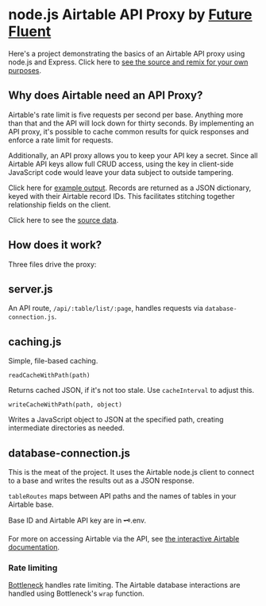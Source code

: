 # node.js Airtable API Proxy by [Future Fluent](http://futurefluent.com)

Here's a project demonstrating the basics of an Airtable API proxy using node.js and Express. Click here to [see the source and remix for your own purposes](https://glitch.com/edit/#!/airtable-api-proxy).

## Why does Airtable need an API Proxy?

Airtable's rate limit is five requests per second per base. Anything more than that and the API will lock down for thirty seconds. By implementing an API proxy, it's possible to cache common results for quick responses and enforce a rate limit for requests.

Additionally, an API proxy allows you to keep your API key a secret. Since all Airtable API keys allow full CRUD access, using the key in client-side JavaScript code would leave your data subject to outside tampering.

Click here for [example output](https://airtable-api-proxy.glitch.me/api/ai/list/0). Records are returned as a JSON dictionary, keyed with their Airtable record IDs. This facilitates stitching together relationship fields on the client.

Click here to see the [source data](https://airtable.com/shrK9YNbrZa8MsyCw).

## How does it work?

Three files drive the proxy:

## server.js

An API route, `/api/:table/list/:page`, handles requests via `database-connection.js`.

## caching.js

Simple, file-based caching.

`readCacheWithPath(path)`

Returns cached JSON, if it's not too stale. Use `cacheInterval` to adjust this.

`writeCacheWithPath(path, object)`

Writes a JavaScript object to JSON at the specified path, creating intermediate directories as needed.

## database-connection.js

This is the meat of the project. It uses the Airtable node.js client to connect to a base and writes the results out as a JSON response.

`tableRoutes` maps between API paths and the names of tables in your Airtable base.

Base ID and Airtable API key are in 🗝.env.

For more on accessing Airtable via the API, see [the interactive Airtable documentation](https://airtable.com/api).

### Rate limiting

[Bottleneck](https://www.npmjs.com/package/bottleneck) handles rate limiting. The Airtable database interactions are handled using Bottleneck's `wrap` function.
